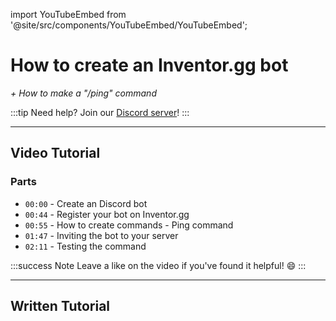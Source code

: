 import YouTubeEmbed from '@site/src/components/YouTubeEmbed/YouTubeEmbed';

# How to create an Inventor.gg bot
*+ How to make a "/ping" command*

:::tip
Need help? Join our [Discord server](https://dsc.gg/inventutor)!
:::

***

## Video Tutorial

### Parts

- `00:00` - Create an Discord bot
- `00:44` - Register your bot on Inventor.gg
- `00:55` - How to create commands - Ping command
- `01:47` - Inviting the bot to your server
- `02:11` - Testing the command

<YouTubeEmbed videoId="MQ_fkbbXUTE" title="How to create an Inventor.gg bot" />

:::success Note
Leave a like on the video if you've found it helpful! 😄
:::

***

## Written Tutorial


